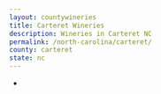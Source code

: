 ```yaml
---
layout: countywineries
title: Carteret Wineries
description: Wineries in Carteret NC
permalink: /north-carolina/carteret/
county: carteret
state: nc
---
```

-
